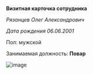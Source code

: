 **Визитная карточка сотрудника**

*Рязанцев Олег Александрович*

*Дата рождения 06.06.2001*

Пол: мужской

Занимаемая должность: **Повар**

![image](https://www.art-active24.ru/images/upload/dop-povar-01.jpg)
